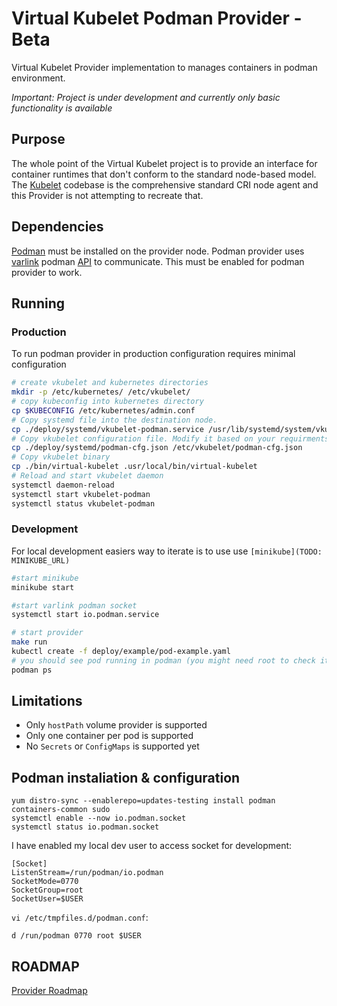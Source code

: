 # Virtual Kubelet Podman Provider - Beta

Virtual Kubelet Provider implementation to manages containers in
podman environment.

*Important: Project is under development and currently only basic functionality is available*

## Purpose

The whole point of the Virtual Kubelet project is to provide an interface for
container runtimes that don't conform to the standard node-based model. The
[Kubelet](https://github.com/kubernetes/kubernetes/tree/master/pkg/kubelet)
codebase is the comprehensive standard CRI node agent and this Provider is not
attempting to recreate that.

## Dependencies

[Podman](https://podman.io/getting-started/installation.html) must be installed
on the provider node. Podman provider uses [varlink](https://www.projectatomic.io/blog/2018/05/podman-varlink/)
podman [API](https://podman.io/blogs/2019/01/16/podman-varlink.html) to communicate.
This must be enabled for podman provider to work.

## Running

### Production

To run podman provider in production configuration requires minimal configuration

```bash
# create vkubelet and kubernetes directories
mkdir -p /etc/kubernetes/ /etc/vkubelet/
# copy kubeconfig into kubernetes directory
cp $KUBECONFIG /etc/kubernetes/admin.conf
# Copy systemd file into the destination node.
cp ./deploy/systemd/vkubelet-podman.service /usr/lib/systemd/system/vkubelet-podman.service
# Copy vkubelet configuration file. Modify it based on your requirments
cp ./deploy/systemd/podman-cfg.json /etc/vkubelet/podman-cfg.json
# Copy vkubelet binary
cp ./bin/virtual-kubelet .usr/local/bin/virtual-kubelet
# Reload and start vkubelet daemon
systemctl daemon-reload
systemctl start vkubelet-podman
systemctl status vkubelet-podman
```

### Development

For local development easiers way to iterate is to use use `[minikube](TODO: MINIKUBE_URL)`

```bash
#start minikube
minikube start

#start varlink podman socket
systemctl start io.podman.service

# start provider
make run
kubectl create -f deploy/example/pod-example.yaml
# you should see pod running in podman (you might need root to check it)
podman ps
```

## Limitations

* Only `hostPath` volume provider is supported
* Only one container per pod is supported
* No `Secrets` or `ConfigMaps` is supported yet

## Podman instaliation & configuration

```
yum distro-sync --enablerepo=updates-testing install podman containers-common sudo
systemctl enable --now io.podman.socket
systemctl status io.podman.socket
```

I have enabled my local dev user to access socket for development:
```
[Socket]
ListenStream=/run/podman/io.podman
SocketMode=0770
SocketGroup=root
SocketUser=$USER
```

`vi /etc/tmpfiles.d/podman.conf`:
```
d /run/podman 0770 root $USER
```

## ROADMAP

[Provider Roadmap](ROADMAP.md)
